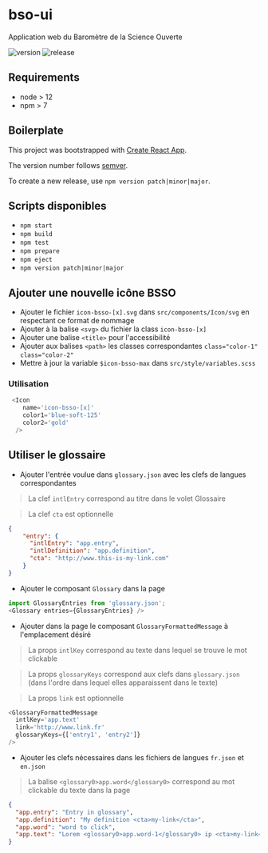 # bso-ui

Application web du Baromètre de la Science Ouverte

![version](https://img.shields.io/github/package-json/v/dataesr/bso-ui)
![release](https://github.com/dataesr/bso-ui/actions/workflows/production.yml/badge.svg)

## Requirements

* node > 12
* npm > 7

## Boilerplate

This project was bootstrapped with [Create React App](https://github.com/facebook/create-react-app).

The version number follows [semver](https://semver.org/).

To create a new release, use `npm version patch|minor|major`.

## Scripts disponibles

* `npm start`
* `npm build`
* `npm test`
* `npm prepare`
* `npm eject`
* `npm version patch|minor|major`

## Ajouter une nouvelle icône BSSO

* Ajouter le fichier `icon-bsso-[x].svg` dans `src/components/Icon/svg` en respectant ce format de nommage
* Ajouter à la balise `<svg>` du fichier la class `icon-bsso-[x]`
* Ajouter une balise `<title>` pour l'accessibilité
* Ajouter aux balises `<path>` les classes correspondantes `class="color-1"` `class="color-2"`
* Mettre à jour la variable `$icon-bsso-max` dans `src/style/variables.scss`

### Utilisation 
```js
 <Icon
    name='icon-bsso-[x]'
    color1='blue-soft-125'
    color2='gold'
  />
```

## Utiliser le glossaire

* Ajouter l'entrée voulue dans `glossary.json` avec les clefs de langues correspondantes

> La clef `intlEntry` correspond au titre dans le volet Glossaire

> La clef `cta` est optionnelle

```json
{
    "entry": {
      "intlEntry": "app.entry",
      "intlDefinition": "app.definition",
      "cta": "http://www.this-is-my-link.com"
    }
}
```

* Ajouter le composant `Glossary` dans la page

```js
import GlossaryEntries from 'glossary.json';
<Glossary entries={GlossaryEntries} />
```

* Ajouter dans la page le composant `GlossaryFormattedMessage` à l'emplacement désiré

> La props `intlKey` correspond au texte dans lequel se trouve le mot clickable

> La props `glossaryKeys` correspond aux clefs dans `glossary.json` (dans l'ordre dans lequel elles apparaissent dans le texte)

> La props `link` est optionnelle

```js
<GlossaryFormattedMessage
  intlKey='app.text'
  link='http://www.link.fr'
  glossaryKeys={['entry1', 'entry2']}
/>
```

* Ajouter les clefs nécessaires dans les fichiers de langues `fr.json` et `en.json`

>  La balise `<glossary0>app.word</glossary0>` correspond au mot clickable du texte dans la page

```json
{
  "app.entry": "Entry in glossary",
  "app.definition": "My definition <cta>my-link</cta>",
  "app.word": "word to click",
  "app.text": "Lorem <glossary0>app.word-1</glossary0> ip <cta>my-link</cta> sum <glossary1>app.word-2</glossary1>."
}
```
